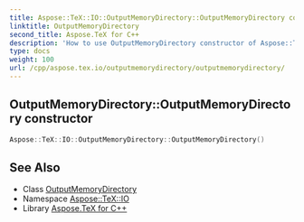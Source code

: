 ```yaml
---
title: Aspose::TeX::IO::OutputMemoryDirectory::OutputMemoryDirectory constructor
linktitle: OutputMemoryDirectory
second_title: Aspose.TeX for C++
description: 'How to use OutputMemoryDirectory constructor of Aspose::TeX::IO::OutputMemoryDirectory class in C++.'
type: docs
weight: 100
url: /cpp/aspose.tex.io/outputmemorydirectory/outputmemorydirectory/
---
```

## OutputMemoryDirectory::OutputMemoryDirectory constructor




```cpp
Aspose::TeX::IO::OutputMemoryDirectory::OutputMemoryDirectory()
```

## See Also

* Class [OutputMemoryDirectory](../)
* Namespace [Aspose::TeX::IO](../../)
* Library [Aspose.TeX for C++](../../../)
